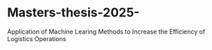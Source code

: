 # Masters-thesis-2025-
Application of Machine Learing Methods to Increase the Efficiency of Logistics Operations
